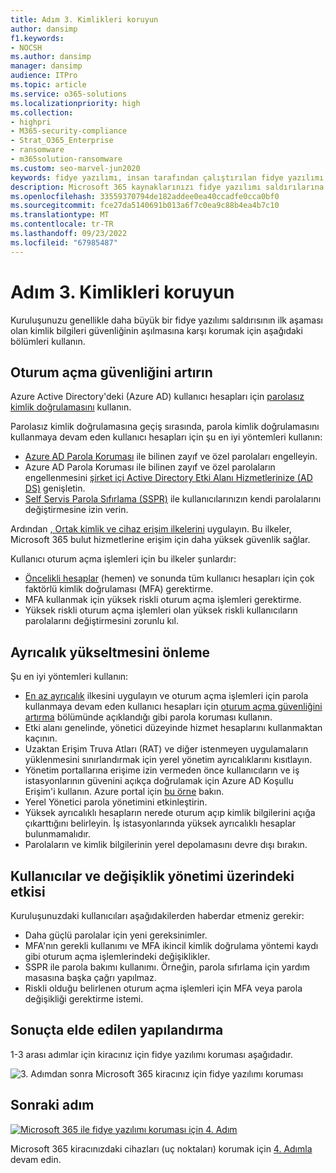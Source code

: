 ```yaml
---
title: Adım 3. Kimlikleri koruyun
author: dansimp
f1.keywords:
- NOCSH
ms.author: dansimp
manager: dansimp
audience: ITPro
ms.topic: article
ms.service: o365-solutions
ms.localizationpriority: high
ms.collection:
- highpri
- M365-security-compliance
- Strat_O365_Enterprise
- ransomware
- m365solution-ransomware
ms.custom: seo-marvel-jun2020
keywords: fidye yazılımı, insan tarafından çalıştırılan fidye yazılımı, insan tarafından çalıştırılan fidye yazılımı, HumOR, gasp saldırısı, fidye yazılımı saldırısı, şifreleme, kriptoviroloji, sıfır güven
description: Microsoft 365 kaynaklarınızı fidye yazılımı saldırılarına karşı korumak için güvenli oturum açma işlemlerini ve Koşullu Erişim'i kullanın.
ms.openlocfilehash: 33559370794de182addee0ea40ccadfe0cca0bf0
ms.sourcegitcommit: fce27da5140691b013a6f7c0ea9c88b4ea4b7c10
ms.translationtype: MT
ms.contentlocale: tr-TR
ms.lasthandoff: 09/23/2022
ms.locfileid: "67985487"
---
```

# <a name="step-3-protect-identities"></a>Adım 3. Kimlikleri koruyun

Kuruluşunuzu genellikle daha büyük bir fidye yazılımı saldırısının ilk aşaması olan kimlik bilgileri güvenliğinin aşılmasına karşı korumak için aşağıdaki bölümleri kullanın.

## <a name="increase-sign-in-security"></a>Oturum açma güvenliğini artırın

Azure Active Directory'deki (Azure AD) kullanıcı hesapları için [parolasız kimlik doğrulamasını](/azure/active-directory/authentication/howto-authentication-passwordless-deployment) kullanın.

Parolasız kimlik doğrulamasına geçiş sırasında, parola kimlik doğrulamasını kullanmaya devam eden kullanıcı hesapları için şu en iyi yöntemleri kullanın:

- [Azure AD Parola Koruması](/azure/active-directory/authentication/concept-password-ban-bad) ile bilinen zayıf ve özel parolaları engelleyin.
- Azure AD Parola Koruması ile bilinen zayıf ve özel parolaların engellenmesini [şirket içi Active Directory Etki Alanı Hizmetlerinize (AD DS)](/azure/active-directory/authentication/concept-password-ban-bad-on-premises) genişletin.
- [Self Servis Parola Sıfırlama (SSPR)](/azure/active-directory/authentication/concept-sspr-howitworks) ile kullanıcılarınızın kendi parolalarını değiştirmesine izin verin.

Ardından [, Ortak kimlik ve cihaz erişim ilkelerini](/microsoft-365/security/office-365-security/identity-access-policies) uygulayın. Bu ilkeler, Microsoft 365 bulut hizmetlerine erişim için daha yüksek güvenlik sağlar. 

Kullanıcı oturum açma işlemleri için bu ilkeler şunlardır:

- [Öncelikli hesaplar](/microsoft-365/admin/setup/priority-accounts) (hemen) ve sonunda tüm kullanıcı hesapları için çok faktörlü kimlik doğrulaması (MFA) gerektirme.
- MFA kullanmak için yüksek riskli oturum açma işlemleri gerektirme.
- Yüksek riskli oturum açma işlemleri olan yüksek riskli kullanıcıların parolalarını değiştirmesini zorunlu kıl.

## <a name="prevent-privilege-escalation"></a>Ayrıcalık yükseltmesini önleme

Şu en iyi yöntemleri kullanın:

- [En az ayrıcalık](/windows-server/identity/ad-ds/plan/security-best-practices/implementing-least-privilege-administrative-models) ilkesini uygulayın ve oturum açma işlemleri için parola kullanmaya devam eden kullanıcı hesapları için [oturum açma güvenliğini artırma](#increase-sign-in-security) bölümünde açıklandığı gibi parola koruması kullanın. 
- Etki alanı genelinde, yönetici düzeyinde hizmet hesaplarını kullanmaktan kaçının. 
- Uzaktan Erişim Truva Atları (RAT) ve diğer istenmeyen uygulamaların yüklenmesini sınırlandırmak için yerel yönetim ayrıcalıklarını kısıtlayın.
- Yönetim portallarına erişime izin vermeden önce kullanıcıların ve iş istasyonlarının güvenini açıkça doğrulamak için Azure AD Koşullu Erişim'i kullanın. Azure portal için [bu örne](/azure/active-directory/conditional-access/howto-conditional-access-policy-azure-management) bakın.
- Yerel Yönetici parola yönetimini etkinleştirin.
- Yüksek ayrıcalıklı hesapların nerede oturum açıp kimlik bilgilerini açığa çıkarttığını belirleyin. İş istasyonlarında yüksek ayrıcalıklı hesaplar bulunmamalıdır.
- Parolaların ve kimlik bilgilerinin yerel depolamasını devre dışı bırakın.

## <a name="impact-on-users-and-change-management"></a>Kullanıcılar ve değişiklik yönetimi üzerindeki etkisi

Kuruluşunuzdaki kullanıcıları aşağıdakilerden haberdar etmeniz gerekir:

- Daha güçlü parolalar için yeni gereksinimler.
- MFA'nın gerekli kullanımı ve MFA ikincil kimlik doğrulama yöntemi kaydı gibi oturum açma işlemlerindeki değişiklikler.
- SSPR ile parola bakımı kullanımı. Örneğin, parola sıfırlama için yardım masasına başka çağrı yapılmaz.
- Riskli olduğu belirlenen oturum açma işlemleri için MFA veya parola değişikliği gerektirme istemi.

## <a name="resulting-configuration"></a>Sonuçta elde edilen yapılandırma

1-3 arası adımlar için kiracınız için fidye yazılımı koruması aşağıdadır.

![3. Adımdan sonra Microsoft 365 kiracınız için fidye yazılımı koruması](../media/ransomware-protection-microsoft-365/ransomware-protection-microsoft-365-architecture-step3.png)

## <a name="next-step"></a>Sonraki adım

[![Microsoft 365 ile fidye yazılımı koruması için 4. Adım](../media/ransomware-protection-microsoft-365/ransomware-protection-microsoft-365-step4.png)](ransomware-protection-microsoft-365-devices.md)

Microsoft 365 kiracınızdaki cihazları (uç noktaları) korumak için [4. Adımla](ransomware-protection-microsoft-365-devices.md) devam edin. 

